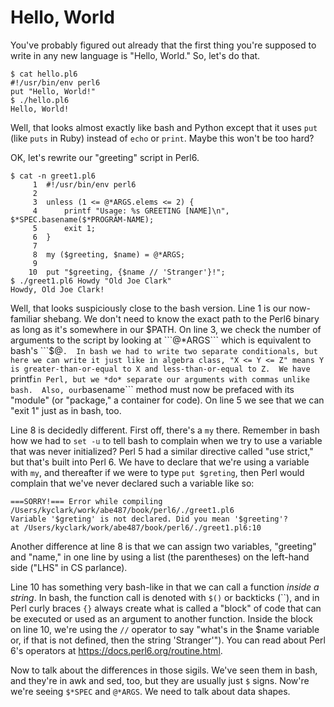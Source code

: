 # Hello, World

You've probably figured out already that the first thing you're supposed to write in any new language is "Hello, World."  So, let's do that.

```
$ cat hello.pl6
#!/usr/bin/env perl6
put "Hello, World!"
$ ./hello.pl6
Hello, World!
```

Well, that looks almost exactly like bash and Python except that it uses ```put``` (like ```puts``` in Ruby) instead of ```echo``` or ```print```.  Maybe this won't be too hard?  

OK, let's rewrite our "greeting" script in Perl6.  

```
$ cat -n greet1.pl6
     1	#!/usr/bin/env perl6
     2
     3	unless (1 <= @*ARGS.elems <= 2) {
     4	    printf "Usage: %s GREETING [NAME]\n", $*SPEC.basename($*PROGRAM-NAME);
     5	    exit 1;
     6	}
     7
     8	my ($greeting, $name) = @*ARGS;
     9
    10	put "$greeting, {$name // 'Stranger'}!";
$ ./greet1.pl6 Howdy "Old Joe Clark"
Howdy, Old Joe Clark!
```

Well, that looks suspiciously close to the bash version.  Line 1 is our now-familiar shebang.  We don't need to know the exact path to the Perl6 binary as long as it's somewhere in our $PATH.  On line 3, we check the number of arguments to the script by looking at ```@*ARGS``` which is equivalent to bash's ```$@```.  In bash we had to write two separate conditionals, but here we can write it just like in algebra class, "X <= Y <= Z" means Y is greater-than-or-equal to X and less-than-or-equal to Z.  We have ```printf``` in Perl, but we *do* separate our arguments with commas unlike bash.  Also, our ```basename``` method must now be prefaced with its "module" (or "package," a container for code).  On line 5 we see that we can "exit 1" just as in bash, too.

Line 8 is decidedly different.  First off, there's a ```my``` there.  Remember in bash how we had to ```set -u``` to tell bash to complain when we try to use a variable that was never initialized?  Perl 5 had a similar directive called "use strict," but that's built into Perl 6.  We have to declare that we're using a variable with ```my```, and thereafter if we were to type ```put $greting```, then Perl would complain that we've never declared such a variable like so:

```
===SORRY!=== Error while compiling /Users/kyclark/work/abe487/book/perl6/./greet1.pl6
Variable '$greting' is not declared. Did you mean '$greeting'?
at /Users/kyclark/work/abe487/book/perl6/./greet1.pl6:10
```

Another difference at line 8 is that we can assign two variables, "greeting" and "name," in one line by using a list (the parentheses) on the left-hand side ("LHS" in CS parlance).

Line 10 has something very bash-like in that we can call a function *inside a string*.  In bash, the function call is denoted with ```$()``` or backticks (\`\`), and in Perl curly braces ```{}``` always create what is called a "block" of code that can be executed or used as an argument to another function.  Inside the block on line 10, we're using the ```//``` operator to say "what's in the $name variable or, if that is not defined, then the string 'Stranger'").  You can read about Perl 6's operators at https://docs.perl6.org/routine.html.

Now to talk about the differences in those sigils.  We've seen them in bash, and they're in awk and sed, too, but they are usually just ```$``` signs.  Now're we're seeing ```$*SPEC``` and ```@*ARGS```.  We need to talk about data shapes.